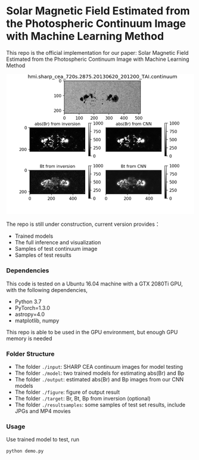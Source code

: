# Solar Magnetic Field Estimated from the Photospheric Continuum Image with Machine Learning Method 

This repo is the official implementation for our paper: Solar Magnetic Field Estimated from the Photospheric Continuum Image with Machine Learning Method <br>

![image](https://github.com/jikaifan/IC2mag/blob/master/icons/visualization.jpeg)


The repo is still under construction, current version provides：

* Trained models <br>
* The full inference and visualization <br>
* Samples of test continuum image <br>
* Samples of test results <br>

### Dependencies

This code is tested on a Ubuntu 16.04 machine with a GTX 2080Ti GPU, with the following dependencies,

* Python 3.7 <br>
* PyTorch=1.3.0 <br>
* astropy=4.0 <br>
* matplotlib, numpy <br>

This repo is able to be used in the GPU environment, but enough GPU memory is needed

### Folder Structure

* The folder ```./input```: SHARP CEA continuum images for model testing
* The folder ```./model```: two trained models for estimating abs(Br) and Bp
* The folder ```./output```: estimated abs(Br) and Bp images from our CNN models
* The folder ```./figure```: figure of output result
* The folder ```./target```: Br, Bt, Bp from inversion (optional)
* The folder ```./resultsamples```: some samples of test set results, include JPGs and MP4 movies

### Usage

Use trained model to test, run

```
python demo.py
```




